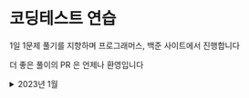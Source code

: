# 코딩테스트 연습
1일 1문제 풀기를 지향하며 프로그래머스, 백준 사이트에서 진행합니다

더 좋은 풀이의 PR 은 언제나 환영입니다


<details>
<summary>2023년 1월</summary>

|날짜|문제|풀이|
|---|---|---|
|1월1일|[2557 Hello World](https://www.acmicpc.net/problem/2557)|[Hello World.py](https://github.com/sotthang/TIL/blob/master/coding_test_study/%EB%B0%B1%EC%A4%80/Hello%20World.py)|

</details>


